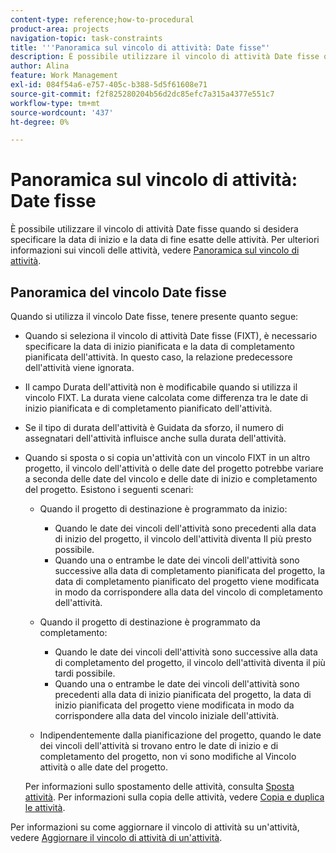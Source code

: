 ```yaml
---
content-type: reference;how-to-procedural
product-area: projects
navigation-topic: task-constraints
title: '''Panoramica sul vincolo di attività: Date fisse"'
description: È possibile utilizzare il vincolo di attività Date fisse quando si desidera specificare la data di inizio e la data di fine esatte delle attività. Per ulteriori informazioni sui vincoli dell'attività, vedere Panoramica sui vincoli dell'attività.
author: Alina
feature: Work Management
exl-id: 084f54a6-e757-405c-b388-5d5f61608e71
source-git-commit: f2f825280204b56d2dc85efc7a315a4377e551c7
workflow-type: tm+mt
source-wordcount: '437'
ht-degree: 0%

---
```


# Panoramica sul vincolo di attività: Date fisse

È possibile utilizzare il vincolo di attività Date fisse quando si desidera specificare la data di inizio e la data di fine esatte delle attività. Per ulteriori informazioni sui vincoli delle attività, vedere [Panoramica sul vincolo di attività](../../../manage-work/tasks/task-constraints/task-constraint-overview.md).

## Panoramica del vincolo Date fisse

Quando si utilizza il vincolo Date fisse, tenere presente quanto segue:

* Quando si seleziona il vincolo di attività Date fisse (FIXT), è necessario specificare la data di inizio pianificata e la data di completamento pianificata dell&#39;attività. In questo caso, la relazione predecessore dell&#39;attività viene ignorata.
* Il campo Durata dell&#39;attività non è modificabile quando si utilizza il vincolo FIXT. La durata viene calcolata come differenza tra le date di inizio pianificata e di completamento pianificato dell&#39;attività.
* Se il tipo di durata dell&#39;attività è Guidata da sforzo, il numero di assegnatari dell&#39;attività influisce anche sulla durata dell&#39;attività.
* Quando si sposta o si copia un&#39;attività con un vincolo FIXT in un altro progetto, il vincolo dell&#39;attività o delle date del progetto potrebbe variare a seconda delle date del vincolo e delle date di inizio e completamento del progetto. Esistono i seguenti scenari:

   * Quando il progetto di destinazione è programmato da inizio:

      * Quando le date dei vincoli dell&#39;attività sono precedenti alla data di inizio del progetto, il vincolo dell&#39;attività diventa Il più presto possibile.
      * Quando una o entrambe le date dei vincoli dell&#39;attività sono successive alla data di completamento pianificata del progetto, la data di completamento pianificato del progetto viene modificata in modo da corrispondere alla data del vincolo di completamento dell&#39;attività.
   * Quando il progetto di destinazione è programmato da completamento:

      * Quando le date dei vincoli dell&#39;attività sono successive alla data di completamento del progetto, il vincolo dell&#39;attività diventa il più tardi possibile.
      * Quando una o entrambe le date dei vincoli dell&#39;attività sono precedenti alla data di inizio pianificata del progetto, la data di inizio pianificata del progetto viene modificata in modo da corrispondere alla data del vincolo iniziale dell&#39;attività.
   * Indipendentemente dalla pianificazione del progetto, quando le date dei vincoli dell&#39;attività si trovano entro le date di inizio e di completamento del progetto, non vi sono modifiche al Vincolo attività o alle date del progetto.

   Per informazioni sullo spostamento delle attività, consulta [Sposta attività](../../../manage-work/tasks/manage-tasks/move-tasks.md). Per informazioni sulla copia delle attività, vedere [Copia e duplica le attività](../../../manage-work/tasks/manage-tasks/copy-and-duplicate-tasks.md).

Per informazioni su come aggiornare il vincolo di attività su un&#39;attività, vedere [Aggiornare il vincolo di attività di un&#39;attività](../../../manage-work/tasks/task-constraints/update-task-constraint-of-task.md).

<!--
<div data-mc-conditions="QuicksilverOrClassic.Draft mode">
<h2>Use the Fixed Dates Task Constraint</h2>
<p>(NOTE:&nbsp;replaced with new article linked above) </p>
<p>To update the Task Constraint to Finish No Later Than:</p>
<ol>
<li value="1">Go to a task whose Task Constraint you want to update.</li>
<li value="2"> <p data-mc-conditions="QuicksilverOrClassic.Quicksilver">Click the <strong>More</strong> icon <img src="assets/qs-more-icon-on-an-object.png"> next to the task name, then click <strong>Edit</strong>.</p> </li>
<li value="3">In the <strong>Overview</strong> section, expand the <strong>Task Constraint</strong> drop-down menu.</li>
<li value="4"> <p>Select <strong>Fixed Dates</strong>.</p> </li>
<li value="5"> <p>Specify a <strong>Planned Start Date</strong>.</p> <p>The task must start on this date. </p> </li>
<li value="6"> <p>Specify a <strong>Planned Completion Date</strong>.</p> <p>The task must complete on this date. </p> </li>
<li value="7">Click <strong>Save Changes</strong>.</li>
</ol>
</div>
-->
